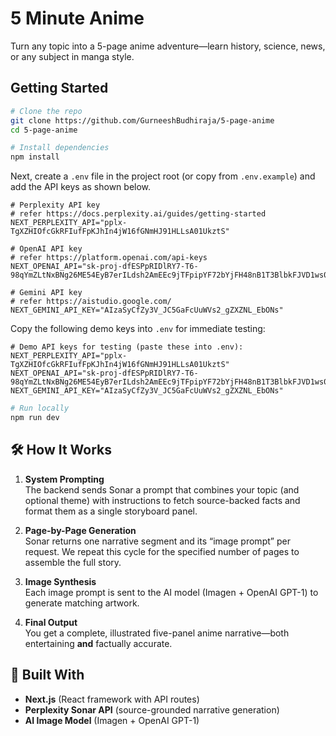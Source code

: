 # 5 Minute Anime

Turn any topic into a 5-page anime adventure—learn history, science, news, or any subject in manga style.

## Getting Started

```bash
# Clone the repo
git clone https://github.com/GurneeshBudhiraja/5-page-anime
cd 5-page-anime

# Install dependencies
npm install
```

Next, create a `.env` file in the project root (or copy from `.env.example`) and add the API keys as shown below.

```env
# Perplexity API key
# refer https://docs.perplexity.ai/guides/getting-started
NEXT_PERPLEXITY_API="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"

# OpenAI API key
# refer https://platform.openai.com/api-keys
NEXT_OPENAI_API="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"

# Gemini API key
# refer https://aistudio.google.com/
NEXT_GEMINI_API_KEY="AIzaSyCfZy3V_JC5GaFcUuWVs2_gZXZNL_EbONs"
```

Copy the following demo keys into `.env` for immediate testing:

```env
# Demo API keys for testing (paste these into .env):
NEXT_PERPLEXITY_API="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"
NEXT_OPENAI_API="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"
NEXT_GEMINI_API_KEY="AIzaSyCfZy3V_JC5GaFcUuWVs2_gZXZNL_EbONs"
```

```bash
# Run locally
npm run dev
```

## 🛠️ How It Works

1. **System Prompting**  
   The backend sends Sonar a prompt that combines your topic (and optional theme) with instructions to fetch source-backed facts and format them as a single storyboard panel.

2. **Page-by-Page Generation**  
   Sonar returns one narrative segment and its “image prompt” per request. We repeat this cycle for the specified number of pages to assemble the full story.

3. **Image Synthesis**  
   Each image prompt is sent to the AI model (Imagen + OpenAI GPT-1) to generate matching artwork.

4. **Final Output**  
   You get a complete, illustrated five-panel anime narrative—both entertaining **and** factually accurate.

## 🔧 Built With

- **Next.js** (React framework with API routes)
- **Perplexity Sonar API** (source-grounded narrative generation)
- **AI Image Model** (Imagen + OpenAI GPT-1)
